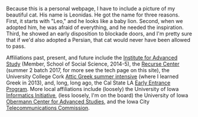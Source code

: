 

Because this is a personal webpage, I have to include a picture of my beautiful cat.  His name is Leonidas. He got the name for three reasons.  First, it starts with "Leo," and he looks like a baby lion. Second, when we adopted him, he was afraid of everything, and he needed the inspiration. Third, he showed an early disposition to blockade doors, and I'm pretty sure that if we'd also adopted a Persian, that cat would never have been allowed to pass. 

Affiliations past, present, and future include the [Institute for Advanced Study](https://www.ias.edu/) (Member, School of Social Science, 2014-5), the [Recurse Center](https://www.recurse.com/) (summer 2 batch 2017, for more see the tech page on this site), the University College Cork [Attic Greek summer intensive](https://www.ucc.ie/en/classics/summerschool/) (where I learned Greek in 2013), and, long, long ago, the Cal State LA [Early Entrance Program](http://www.calstatela.edu/academic/eep). More local affiliations include (loosely) the University of Iowa [Informatics Initiative](https://informatics.uiowa.edu/), (less loosely, I'm on the board) the University of Iowa [Obermann Center for Advanced Studies](https://obermann.uiowa.edu/), and the Iowa City [Telecommunications Commission](https://www.icgov.org/city-government/boards/telecommunications-commission). 
